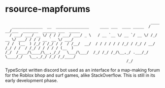 # rsource-mapforums
```
                                                                  ____                               
   ______________  __  _______________     ____ ___  ____ _____  / __/___  _______  ______ ___  _____
  / ___/ ___/ __ \/ / / / ___/ ___/ _ \   / __ `__ \/ __ `/ __ \/ /_/ __ \/ ___/ / / / __ `__ \/ ___/
 / /  (__  ) /_/ / /_/ / /  / /__/  __/  / / / / / / /_/ / /_/ / __/ /_/ / /  / /_/ / / / / / (__  ) 
/_/  /____/\____/\__,_/_/   \___/\___/  /_/ /_/ /_/\__,_/ .___/_/  \____/_/   \__,_/_/ /_/ /_/____/  
                                                       /_/                                           
```
TypeScript written discord bot used as an interface for a map-making forum for the Roblox bhop and surf games, alike StackOverflow. This is still in its early development phase.
